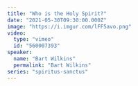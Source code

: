```yaml
---
title: "Who is the Holy Spirit?"
date: "2021-05-30T09:30:00.000Z"
image: "https://i.imgur.com/lFF5avo.png"
video:
  type: "vimeo"
  id: "560007393"
speaker:
  name: "Bart Wilkins"
  permalink: "Bart Wilkins"
series: "spiritus-sanctus"
---
```

